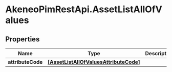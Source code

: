 # AkeneoPimRestApi.AssetListAllOfValues

## Properties

Name | Type | Description | Notes
------------ | ------------- | ------------- | -------------
**attributeCode** | [**[AssetListAllOfValuesAttributeCode]**](AssetListAllOfValuesAttributeCode.md) |  | [optional] 


